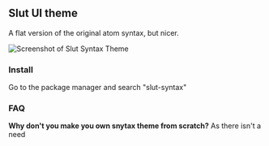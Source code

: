 ## Slut UI theme

A flat version of the original atom syntax, but nicer.

![Screenshot of Slut Syntax Theme](http://i.pi.gy/AbR4.png)


### Install

Go to the package manager and search "slut-syntax"

### FAQ

__Why don't you make you own snytax theme from scratch?__
As there isn't a need
